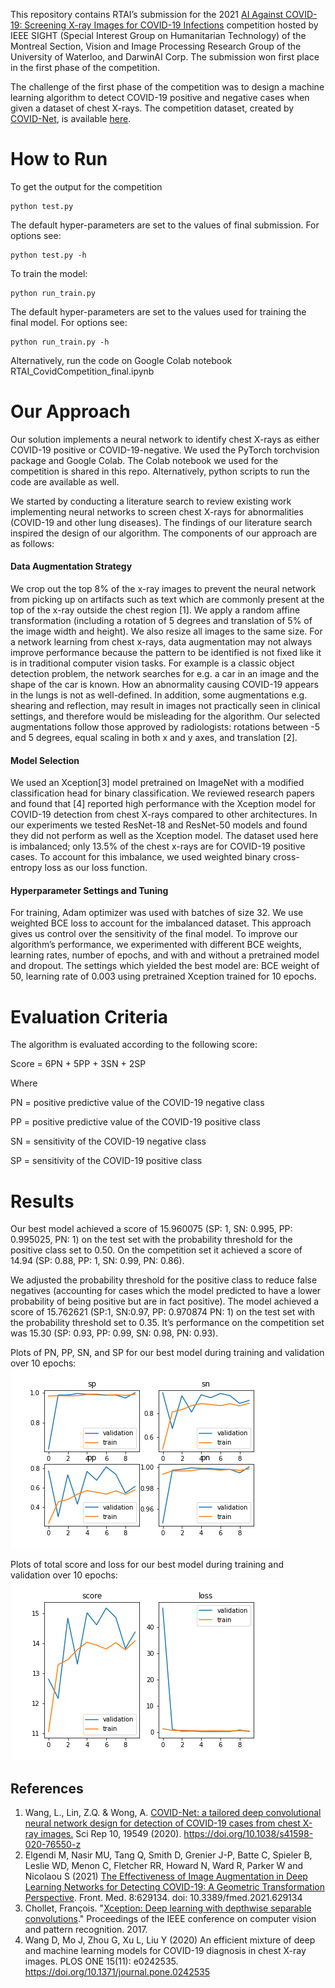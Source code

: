 This repository contains RTAI’s submission for the 2021 [AI Against COVID-19: Screening X-ray Images for COVID-19 Infections](https://r7.ieee.org/montreal-sight/ai-against-covid-19/#Overview) competition hosted by IEEE SIGHT (Special Interest Group on Humanitarian Technology) of the Montreal Section, Vision and Image Processing Research Group of the University of Waterloo, and DarwinAI Corp. The submission won first place in the first phase of the competition.

The challenge of the first phase of the competition was to design a machine learning algorithm to detect COVID-19 positive and negative cases when given a dataset of chest X-rays. The competition dataset, created by [COVID-Net](https://alexswong.github.io/COVID-Net/), is available [here](https://www.kaggle.com/andyczhao/covidx-cxr2). 

# How to Run
To get the output for the competition
```shell
python test.py
```
The default hyper-parameters are set to the values of final submission. For options see:
```shell
python test.py -h
```

To train the model:
```shell
python run_train.py
```
The default hyper-parameters are set to the values used for training the final model. For options see:
```shell
python run_train.py -h
```
Alternatively, run the code on Google Colab notebook RTAI_CovidCompetition_final.ipynb

# Our Approach
Our solution implements a neural network to identify chest X-rays as either COVID-19 positive or COVID-19-negative. We used the PyTorch torchvision package and Google Colab. The Colab notebook we used for the competition is shared in this repo. Alternatively, python scripts to run the code are available as well.

We started by conducting a literature search to review existing work implementing neural networks to screen chest X-rays for abnormalities (COVID-19 and other lung diseases). The findings of our literature search inspired the design of our algorithm. The components of our approach are as follows:

#### Data Augmentation Strategy 
We crop out the top 8% of the x-ray images to prevent the neural network from picking up on artifacts such as text which are commonly present at the top of the x-ray outside the chest region [1]. We apply a random affine transformation (including a rotation of 5 degrees and translation of 5% of the image width and height). We also resize all images to the same size. For a network learning from chest x-rays, data augmentation may not always improve performance because the pattern to be identified is not fixed like it is in traditional computer vision tasks. For example is a classic object detection problem, the network searches for e.g. a car in an image and the shape of the car is known. How an abnormality causing COVID-19 appears in the lungs is not as well-defined. In addition, some augmentations e.g. shearing and reflection, may result in images not practically seen in clinical settings, and therefore would be misleading for the algorithm. Our selected augmentations follow those approved by radiologists: rotations between -5 and 5 degrees, equal scaling in both x and y axes, and translation [2].


#### Model Selection
We used an Xception[3] model pretrained on ImageNet with a modified classification head for binary classification. We reviewed research papers and found that [4] reported high performance with the Xception model for COVID-19 detection from chest X-rays compared to other architectures. In our experiments we tested ResNet-18 and ResNet-50 models and found they did not perform as well as the Xception model. The dataset used here is imbalanced; only 13.5% of the chest x-rays are for COVID-19 positive cases. To account for this imbalance, we used weighted binary cross-entropy loss as our loss function.

#### Hyperparameter Settings and Tuning
For training, Adam optimizer was used with batches of size 32. 
We use weighted BCE loss to account for the imbalanced dataset. This approach gives us control over the sensitivity of the final model. 
To improve our algorithm’s performance, we experimented with different BCE weights, learning rates, number of epochs, and with and without a pretrained model and dropout. The settings which yielded the best model are: BCE weight of 50, learning rate of 0.003 using pretrained Xception trained for 10 epochs.

# Evaluation Criteria
The algorithm is evaluated according to the following score:

Score = 6PN + 5PP + 3SN + 2SP

Where 

PN = positive predictive value of the COVID-19 negative class

PP = positive predictive value of the COVID-19 positive class

SN = sensitivity of the COVID-19 negative class

SP = sensitivity of the COVID-19 positive class

# Results 
Our best model achieved a score of 15.960075 (SP: 1, SN: 0.995, PP: 0.995025, PN: 1) on the test set with the probability threshold for the positive class set to 0.50. On the competition set it achieved a score of 14.94 (SP: 0.88, PP: 1, SN: 0.99, PN: 0.86). 

We adjusted the probability threshold for the positive class to reduce false negatives (accounting for cases which the model predicted to have a lower probability of being positive but are in fact positive). The model achieved a score of 15.762621 (SP:1, SN:0.97, PP: 0.970874 PN: 1) on the test set with the probability threshold set to 0.35. It’s performance on the competition set was 15.30 (SP: 0.93, PP: 0.99, SN: 0.98, PN: 0.93).

Plots of PN, PP, SN, and SP for our best model during training and validation over 10 epochs:
![figure1](https://github.com/tasn19/RTAI/blob/main/media/xception-epochs_10-pretrained_True-batchsize_32-posweight_50-lr_0.003-details_history.png)

Plots of total score and loss for our best model during training and validation over 10 epochs:
![figure2](https://github.com/tasn19/RTAI/blob/main/media/xception-epochs_10-pretrained_True-batchsize_32-posweight_50-lr_0.003-history.png)


## References
1. Wang, L., Lin, Z.Q. & Wong, A. [COVID-Net: a tailored deep convolutional neural network design for detection of COVID-19 cases from chest X-ray images.](https://www.nature.com/articles/s41598-020-76550-z) Sci Rep 10, 19549 (2020). https://doi.org/10.1038/s41598-020-76550-z
2. Elgendi M, Nasir MU, Tang Q, Smith D, Grenier J-P, Batte C, Spieler B, Leslie WD, Menon C, Fletcher RR, Howard N, Ward R, Parker W and Nicolaou S (2021) [The Effectiveness of Image Augmentation in Deep Learning Networks for Detecting COVID-19: A Geometric Transformation Perspective](https://www.frontiersin.org/articles/10.3389/fmed.2021.629134/full). Front. Med. 8:629134. doi: 10.3389/fmed.2021.629134
3. Chollet, François. "[Xception: Deep learning with depthwise separable convolutions](https://arxiv.org/abs/1610.02357)." Proceedings of the IEEE conference on computer vision and pattern recognition. 2017.
4. Wang D, Mo J, Zhou G, Xu L, Liu Y (2020) An efficient mixture of deep and machine learning models for COVID-19 diagnosis in chest X-ray images. PLOS ONE 15(11): e0242535. https://doi.org/10.1371/journal.pone.0242535
